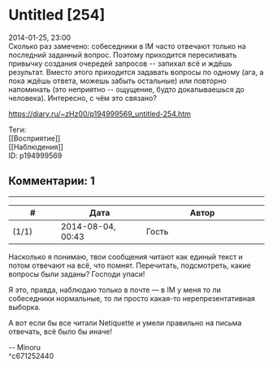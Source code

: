 Untitled [254]
==============

  
2014-01-25, 23:00  
 Сколько раз замечено: собеседники в IM часто отвечают только на последний заданный вопрос. Поэтому приходится пересиливать привычку создания очередей запросов -- запихал всё и ждёшь результат. Вместо этого приходится задавать вопросы по одному (ага, а пока ждёшь ответа, можешь забыть остальные) или повторно напоминать (это неприятно -- ощущение, будто докапываешься до человека). Интересно, с чём это связано?   
  
<https://diary.ru/~zHz00/p194999569_untitled-254.htm>  
  
Теги:  
[[Восприятие]]  
[[Наблюдения]]  
ID: p194999569  


Комментарии: 1
--------------

  


---



|         #         |              Дата              |                     Автор                     |           ID           |
| --- | --- | --- | --- |
| (1/1) | 2014-08-04, 00:43 | Гость | c671252440 |

  
 Насколько я понимаю, твои сообщения читают как единый текст и потом отвечают на всё, что помнят. Перечитать, подсмотреть, какие вопросы были заданы? Господи упаси!   
   
 Я это, правда, наблюдаю только в почте — в IM у меня то ли собеседники нормальные, то ли просто какая-то нерепрезентативная выборка.   
   
 А вот если бы все читали Netiquette и умели правильно на письма отвечать, всё было бы иначе!   
   
 -- Minoru   
 ^c671252440